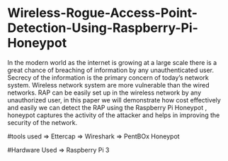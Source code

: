 # Wireless-Rogue-Access-Point-Detection-Using-Raspberry-Pi-Honeypot


In the modern world as the internet is growing at a large scale there is a great chance of breaching of information by any unauthenticated user. Secrecy of the information is the primary concern of today’s
network system. Wireless network system are more vulnerable than the wired networks. RAP can be easily set up in the wireless network by any unauthorized user, in this paper we will demonstrate how cost effectively and easily we can detect the RAP using the Raspberry Pi Honeypot , honeypot captures the activity of the attacker and helps in improving the security of the network.

#tools used
=> Ettercap
=> Wireshark
=> PentBOx Honeypot

#Hardware Used
=> Raspberry Pi 3
